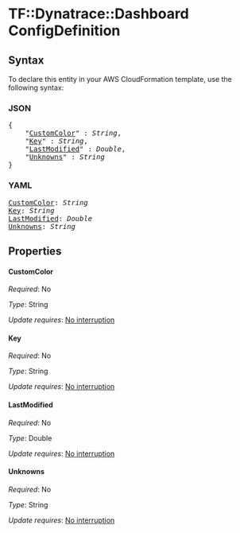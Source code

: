 # TF::Dynatrace::Dashboard ConfigDefinition

## Syntax

To declare this entity in your AWS CloudFormation template, use the following syntax:

### JSON

<pre>
{
    "<a href="#customcolor" title="CustomColor">CustomColor</a>" : <i>String</i>,
    "<a href="#key" title="Key">Key</a>" : <i>String</i>,
    "<a href="#lastmodified" title="LastModified">LastModified</a>" : <i>Double</i>,
    "<a href="#unknowns" title="Unknowns">Unknowns</a>" : <i>String</i>
}
</pre>

### YAML

<pre>
<a href="#customcolor" title="CustomColor">CustomColor</a>: <i>String</i>
<a href="#key" title="Key">Key</a>: <i>String</i>
<a href="#lastmodified" title="LastModified">LastModified</a>: <i>Double</i>
<a href="#unknowns" title="Unknowns">Unknowns</a>: <i>String</i>
</pre>

## Properties

#### CustomColor

_Required_: No

_Type_: String

_Update requires_: [No interruption](https://docs.aws.amazon.com/AWSCloudFormation/latest/UserGuide/using-cfn-updating-stacks-update-behaviors.html#update-no-interrupt)

#### Key

_Required_: No

_Type_: String

_Update requires_: [No interruption](https://docs.aws.amazon.com/AWSCloudFormation/latest/UserGuide/using-cfn-updating-stacks-update-behaviors.html#update-no-interrupt)

#### LastModified

_Required_: No

_Type_: Double

_Update requires_: [No interruption](https://docs.aws.amazon.com/AWSCloudFormation/latest/UserGuide/using-cfn-updating-stacks-update-behaviors.html#update-no-interrupt)

#### Unknowns

_Required_: No

_Type_: String

_Update requires_: [No interruption](https://docs.aws.amazon.com/AWSCloudFormation/latest/UserGuide/using-cfn-updating-stacks-update-behaviors.html#update-no-interrupt)

